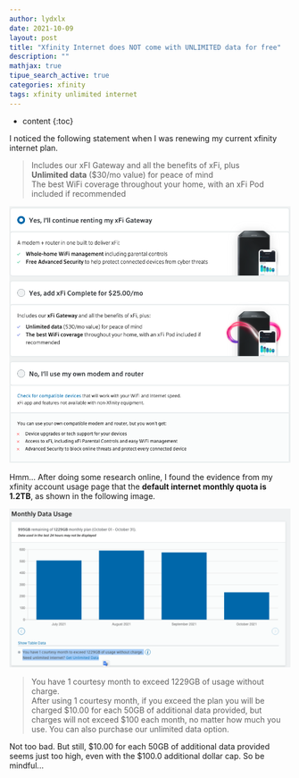 ```yaml
---
author: lydxlx
date: 2021-10-09
layout: post
title: "Xfinity Internet does NOT come with UNLIMITED data for free"
description: ""
mathjax: true
tipue_search_active: true
categories: xfinity
tags: xfinity unlimited internet
---
```


* content
{:toc}

I noticed the following statement when I was renewing my current xfinity internet plan.

> Includes our xFI Gateway and all the benefits of xFi, plus  
> **Unlimited data** ($30/mo value) for peace of mind  
> The best WiFi coverage throughout your home, with an xFi Pod included if recommended

![](/images/2021-10-09_01.png)

Hmm... After doing some research online, I found the evidence from my xfinity account usage page that the **default internet monthly quota is 1.2TB**, as shown in the following image.

![](/images/2021-10-09_02.png)

> You have 1 courtesy month to exceed 1229GB of usage without charge.  
> After using 1 courtesy month, if you exceed the plan you will be charged \$10.00 for each 50GB of additional data provided, but charges will not exceed \$100 each month, no matter how much you use. You can also purchase our unlimited data option.

Not too bad. But still, \$10.00 for each 50GB of additional data provided seems just too high, even with the \$100.0 additional dollar cap. So be mindful...









